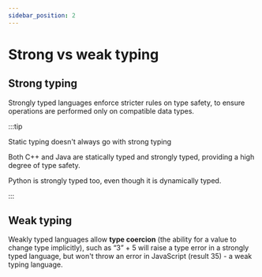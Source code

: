 ```yaml
---
sidebar_position: 2
---
```


# Strong vs weak typing

## Strong typing

Strongly typed languages enforce stricter rules on type safety, to ensure operations are performed only on compatible data types.

:::tip

Static typing doesn't always go with strong typing

Both C++ and Java are statically typed and strongly typed, providing a high degree of type safety.

Python is strongly typed too, even though it is dynamically typed.

:::

## Weak typing

Weakly typed languages allow **type coercion** (the ability for a value to change type implicitly), such as “3” + 5 will raise a type error in a strongly typed language, but won't throw an error in JavaScript (result 35) - a weak typing language.